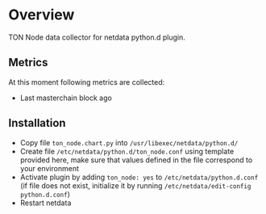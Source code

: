 # Overview
TON Node data collector for netdata python.d plugin.

## Metrics
At this moment following metrics are collected:

* Last masterchain block ago

## Installation
* Copy file `ton_node.chart.py` into `/usr/libexec/netdata/python.d/`
* Create file `/etc/netdata/python.d/ton_node.conf` using template provided here, make sure that values defined in the file correspond to your environment
* Activate plugin by adding `ton_node: yes` to `/etc/netdata/python.d.conf` (if file does not exist, initialize it by running `/etc/netdata/edit-config python.d.conf`)
* Restart netdata
